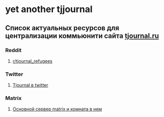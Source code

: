 # yet another tjjournal

## Список актуальных ресурсов для централизации коммьюнити сайта [tjournal.ru](https://tjournal.ru)

### Reddit

1. [r/tjournal_refugees](https://www.reddit.com/r/tjournal_refugees/new/)

### Twitter

1. [Tjournal в twitter](https://twitter.com/i/communities/1561670657137590273)

### Matrix

1. [Основной сервер matrix и комната в нем](https://matrix.to/#/#tjournal:matrix.org)

